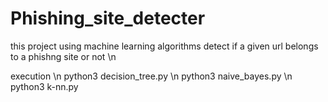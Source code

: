 # Phishing_site_detecter
this project using machine learning algorithms detect if a given url belongs to a phishng site or not \n

execution \n
python3 decision_tree.py \n
python3 naive_bayes.py \n
python3 k-nn.py
